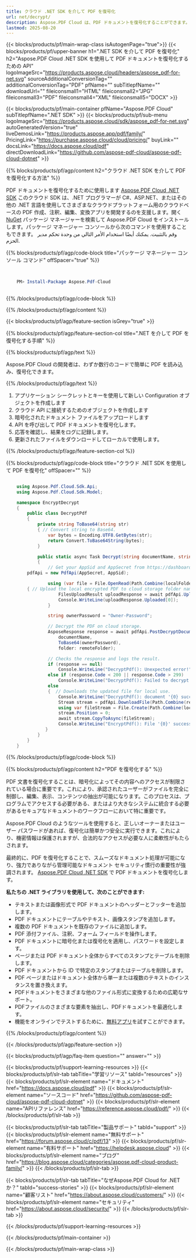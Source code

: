 ```yaml
---
title: クラウド .NET SDK を介して PDF を復号化
url: net/decrypt/
description: Aspose.PDF Cloud は、PDF ドキュメントを復号化することができます。PDF ファイルを復号化するための .NET ソースコードを確認してください。
lastmod: 2025-08-20
---
```


{{< blocks/products/pf/main-wrap-class isAutogenPage="true">}}
{{< blocks/products/pf/upper-banner h1=".NET SDK を介して PDF を復号化" h2="Aspose.PDF Cloud .NET SDK を使用して PDF ドキュメントを復号化するための API" logoImageSrc="https://products.aspose.cloud/headers/aspose_pdf-for-net.svg" sourceAdditionalConversionTag="" additionalConversionTag="PDF" pfName="" subTitlepfName="" downloadUrl="" fileiconsmall1="HTML" fileiconsmall2="JPG" fileiconsmall3="PDF" fileiconsmall4="XML" fileiconsmall5="DOCX" >}}

{{< blocks/products/pf/main-container pfName="Aspose.PDF Cloud" subTitlepfName=".NET SDK" >}}
{{< blocks/products/pf/sub-menu logoImageSrc="https://products.aspose.cloud/sdk/aspose_pdf-for-net.svg"
autoGeneratedVersion="true"
liveDemosLink="https://products.aspose.app/pdf/family/" PricingLink="https://purchase.aspose.cloud/cloud/pricing/" buyLink="" docsLink="https://docs.aspose.cloud/pdf"  directDownloadLink="https://github.com/aspose-pdf-cloud/aspose-pdf-cloud-dotnet" >}}

{{% blocks/products/pf/agp/content h2="クラウド .NET SDK を介して PDF を復号化する方法" %}}

PDF ドキュメントを復号化するために使用します
[Aspose.PDF Cloud .NET SDK](https://products.aspose.cloud/pdf/net/)
このクラウド SDK は、.NET プログラマーが C#、ASP.NET、またはその他の .NET 言語を使用してさまざまなクラウドプラットフォーム用のクラウドベースの PDF 作成、注釈、編集、変換アプリを開発するのを支援します。開く
[NuGet](https://www.nuget.org/packages/Aspose.Pdf-Cloud)
パッケージ マネージャーを検索して
Aspose.PDF Cloud
をインストールします。パッケージ マネージャー コンソールから次のコマンドを使用することもできます。
وقم بالتثبيت. يمكنك أيضًا استخدام الأمر التالي من وحدة تحكم مدير الحزم.


{{% blocks/products/pf/agp/code-block title="パッケージ マネージャー コンソール コマンド" offSpacer="true" %}}

```powershell

     
    PM> Install-Package Aspose.Pdf-Cloud
     

```


{{% /blocks/products/pf/agp/code-block %}}

{{% /blocks/products/pf/agp/content %}}

{{< blocks/products/pf/agp/feature-section isGrey="true" >}}

{{% blocks/products/pf/agp/feature-section-col title=".NET を介して PDF を復号化する手順" %}}

{{% blocks/products/pf/agp/text %}}

Aspose.PDF Cloud の開発者は、わずか数行のコードで簡単に PDF を読み込み、復号化できます。

{{% /blocks/products/pf/agp/text %}}

1. アプリケーション シークレットとキーを使用して新しい Configuration オブジェクトを作成します
1. クラウド API に接続するためのオブジェクトを作成します
1. 暗号化されたドキュメント ファイルをアップロードします
1. API を呼び出して PDF ドキュメントを復号化します。
1. 応答を確認し、結果をログに記録します。
1. 更新されたファイルをダウンロードしてローカルで使用します。

{{% /blocks/products/pf/agp/feature-section-col %}}

{{% blocks/products/pf/agp/code-block title="クラウド .NET SDK を使用して PDF を復号化" offSpacer="" %}}

```cs

    using Aspose.Pdf.Cloud.Sdk.Api;
    using Aspose.Pdf.Cloud.Sdk.Model;

    namespace EncryptDecrypt
    {
        public class DecryptPdf
        {
            private string ToBase64(string str)
            { // Convert string to Base64. 
                var bytes = Encoding.UTF8.GetBytes(str);
                return Convert.ToBase64String(bytes);
            }

            public static async Task Decrypt(string documentName, string outputName, staring localFolder, string remoteFolder)
            {
                // Get your AppSid and AppSecret from https://dashboard.aspose.cloud (free registration required). 
		pdfApi = new PdfApi(AppSecret, AppSid);

                using (var file = File.OpenRead(Path.Combine(localFolder, documentName)))
		{ // Upload the local encrypted PDF to cloud storage folder name.
                    FilesUploadResult uploadResponse = await pdfApi.UploadFileAsync(Path.Combine(remoteFolder, documentName), documentName);
                    Console.WriteLine(uploadResponse.Uploaded[0]);
                }

                string ownerPassword = "Owner-Password";

                // Decrypt the PDF on cloud storage.
                AsposeResponse response = await pdfApi.PostDecryptDocumentInStorageAsync(
                    documentName,
                    ToBase64(ownerPassword),
                    folder: remoteFolder);

                // Checks the response and logs the result.
                if (response == null)
                    Console.WriteLine("DecryptPdf(): Unexpected error!");
                else if (response.Code < 200 || response.Code > 299)
                    Console.WriteLine("DecryptPdf(): Failed to decrypt document.");
                else
                {  // Downloads the updated file for local use.
                    Console.WriteLine("DecryptPdf(): document '{0} successfully decrypted.", documentName);
                    Stream stream = pdfApi.DownloadFile(Path.Combine(remoteFolder, documentName));
                    using var fileStream = File.Create(Path.Combine(localFolder, "decrypt_" + outputName));
                    stream.Position = 0;
                    await stream.CopyToAsync(fileStream);
                    Console.WriteLine("EncryptPdf(): File '{0}' successfully downloaded.", "decrypt_" + outputName);
               }
            }
        }
    }

```

{{% /blocks/products/pf/agp/code-block %}}

{{% blocks/products/pf/agp/content h2="PDF を復号化する" %}}

PDF 文書を復号化することは、暗号化によってその内容へのアクセスが制限されている場合に重要です。これにより、承認されたユーザーがファイルを完全に制御し、編集、表示、コンテンツの抽出が可能になります。このプロセスは、プログラムでアクセスする必要がある、またはより大きなシステムに統合する必要があるセキュアなドキュメントのワークフローにおいて特に重要です。

Aspose.PDF Cloud のようなツールを使用すると、正しいオーナーまたはユーザー パスワードがあれば、復号化は簡単かつ安全に実行できます。これにより、機密情報は保護されますが、合法的なアクセスが必要な人に柔軟性がもたらされます。

最終的に、PDF を復号化することで、スムーズなドキュメント処理が可能になり、強力でありながら管理可能なドキュメント セキュリティ慣行の重要性が強調されます。
[Aspose.PDF Cloud .NET SDK](https://products.aspose.cloud/pdf/net/) で PDF ドキュメントを復号化します。

**私たちの .NET ライブラリを使用して、次のことができます:**

+ テキストまたは画像形式で PDF ドキュメントのヘッダーとフッターを追加します。
+ PDF ドキュメントにテーブルやテキスト、画像スタンプを追加します。
+ 複数の PDF ドキュメントを既存のファイルに追加します。
+ PDF 添付ファイル、注釈、フォーム フィールドを操作します。
+ PDF ドキュメントに暗号化または復号化を適用し、パスワードを設定します。
+ ページまたは PDF ドキュメント全体からすべてのスタンプとテーブルを削除します。
+ PDF ドキュメントから ID で特定のスタンプまたはテーブルを削除します。
+ PDF ページまたはドキュメント全体から単一または複数のテキストのインスタンスを置き換えます。
+ PDFドキュメントをさまざまな他のファイル形式に変換するための広範なサポート。
+ PDFファイルのさまざまな要素を抽出し、PDFドキュメントを最適化します。
+ 機能をオンラインでテストするために、[無料アプリ](https://products.aspose.app/pdf/family/)を試すことができます。

{{% /blocks/products/pf/agp/content %}}

{{< /blocks/products/pf/agp/feature-section >}}

{{< blocks/products/pf/agp/faq-item question="" answer="" >}}

{{< blocks/products/pf/support-learning-resources >}}
{{< blocks/products/pf/slr-tab tabTitle="学習リソース" tabId="resources" >}}
{{< blocks/products/pf/slr-element name="ドキュメント" href="https://docs.aspose.cloud/pdf" >}}
{{< blocks/products/pf/slr-element name="ソースコード" href="https://github.com/aspose-pdf-cloud/aspose-pdf-cloud-dotnet" >}}
{{< blocks/products/pf/slr-element name="APIリファレンス" href="https://reference.aspose.cloud/pdf/" >}}
{{< /blocks/products/pf/slr-tab >}}

{{< blocks/products/pf/slr-tab tabTitle="製品サポート" tabId="support" >}}
{{< blocks/products/pf/slr-element name="無料サポート" href="https://forum.aspose.cloud/c/pdf/13" >}}
{{< blocks/products/pf/slr-element name="有料サポート" href="https://helpdesk.aspose.cloud" >}}
{{< blocks/products/pf/slr-element name="ブログ" href="https://blog.aspose.cloud/categories/aspose.pdf-cloud-product-family/" >}}
{{< /blocks/products/pf/slr-tab >}}

{{< blocks/products/pf/slr-tab tabTitle="なぜAspose.PDF Cloud for .NETか？" tabId="success-stories" >}}
{{< blocks/products/pf/slr-element name="顧客リスト" href="https://about.aspose.cloud/customers/" >}}
{{< blocks/products/pf/slr-element name="セキュリティ" href="https://about.aspose.cloud/security/" >}}
{{< /blocks/products/pf/slr-tab >}}

{{< /blocks/products/pf/support-learning-resources >}}

{{< /blocks/products/pf/main-container >}}

{{< /blocks/products/pf/main-wrap-class >}}

